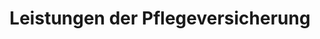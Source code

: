---
title: "Leistungen der Pflegeversicherung"
draft: true
leistungen: ["Grundpflege", "Mobilisation", "Individuelle Beratung in pflegerischen Fragen u.a."]
img: /img/wheelchair.png
---